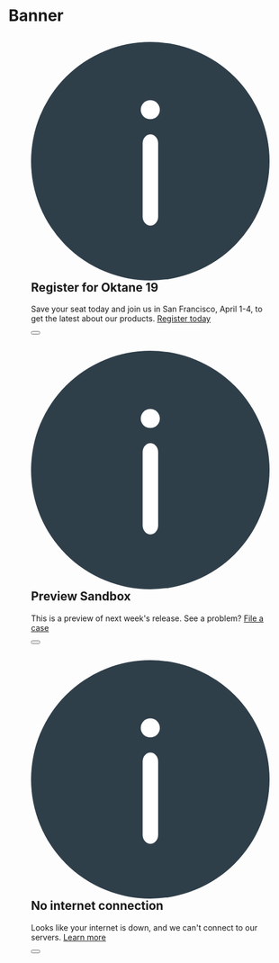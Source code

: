# Banner

<figure class="nimatron--example">
  <div class="nimatron--rendered">
    <div class="ods-banner--pen">
      <aside class="ods-banner is-ods-banner-info">
        <div class="ods-banner--main">
          <h1 class="ods-banner--title">
            <svg class="ods-banner--icon" xmlns="http://www.w3.org/2000/svg" fill="none" viewBox="0 0 100 100">
              <circle class="icon--fill" cx="50" cy="50" r="50" fill="#2F3F4A"/>
              <path class="icon--stroke" fill="#fff" d="M50.043 77c1.782 0 3.25-1.71 3.25-3.788v-30.67c0-2.078-1.468-3.789-3.25-3.789s-3.25 1.71-3.25 3.788v30.671c0 2.077 1.468 3.788 3.25 3.788z"/>
              <circle class="icon--stroke" cx="50" cy="28.394" r="4" fill="#fff" transform="rotate(-180 50 28.394)"/>
            </svg>
            Register for Oktane 19
          </h1>
          <p class="ods-banner--content">
            Save your seat today and join us in San Francisco, April 1-4, to get the latest about our products. <a href="#">Register today</a>
          </p>
        </div>
        <button class="ods-banner--close">
          <svg class="ods-banner--close-icon" xmlns="http://www.w3.org/2000/svg" fill="none" viewBox="0 0 14 14">
            <path class="icon--stroke" d="M.572 1.184l12.244 12.244M12.816 1.184L.571 13.428"/>
          </svg>        
        </button>
      </aside>
      <aside class="ods-banner is-ods-banner-yellow">
        <div class="ods-banner--main">
          <h1 class="ods-banner--title">
            <svg class="ods-banner--icon" xmlns="http://www.w3.org/2000/svg" fill="none" viewBox="0 0 100 100">
              <circle class="icon--fill" cx="50" cy="50" r="50" fill="#2F3F4A"/>
              <path class="icon--stroke" fill="#fff" d="M50.043 77c1.782 0 3.25-1.71 3.25-3.788v-30.67c0-2.078-1.468-3.789-3.25-3.789s-3.25 1.71-3.25 3.788v30.671c0 2.077 1.468 3.788 3.25 3.788z"/>
              <circle class="icon--stroke" cx="50" cy="28.394" r="4" fill="#fff" transform="rotate(-180 50 28.394)"/>
            </svg>
            Preview Sandbox
          </h1>
          <p class="ods-banner--content">
            This is a preview of next week's release. See a problem? <a href="#">File a case</a>
          </p>
        </div>
        <button class="ods-banner--close">
          <svg class="ods-banner--close-icon" xmlns="http://www.w3.org/2000/svg" fill="none" viewBox="0 0 14 14">
            <path class="icon--stroke" d="M.572 1.184l12.244 12.244M12.816 1.184L.571 13.428"/>
          </svg>        
        </button>
      </aside>
      <aside class="ods-banner is-ods-banner-danger">
        <div class="ods-banner--main">
          <h1 class="ods-banner--title">
            <svg class="ods-banner--icon" xmlns="http://www.w3.org/2000/svg" fill="none" viewBox="0 0 100 100">
              <circle class="icon--fill" cx="50" cy="50" r="50" fill="#2F3F4A"/>
              <path class="icon--stroke" fill="#fff" d="M50.043 77c1.782 0 3.25-1.71 3.25-3.788v-30.67c0-2.078-1.468-3.789-3.25-3.789s-3.25 1.71-3.25 3.788v30.671c0 2.077 1.468 3.788 3.25 3.788z"/>
              <circle class="icon--stroke" cx="50" cy="28.394" r="4" fill="#fff" transform="rotate(-180 50 28.394)"/>
            </svg>
            No internet connection
          </h1>
          <p class="ods-banner--content">
            Looks like your internet is down, and we can't connect to our servers. <a href="#">Learn more</a>
          </p>
        </div>
        <button class="ods-banner--close">
          <svg class="ods-banner--close-icon" xmlns="http://www.w3.org/2000/svg" fill="none" viewBox="0 0 14 14">
            <path class="icon--stroke" d="M.572 1.184l12.244 12.244M12.816 1.184L.571 13.428"/>
          </svg>        
        </button>
      </aside>
    </div>
  </div>

  ```html
  ```
</figure>
